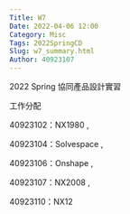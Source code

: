 ```yaml
---
Title: W7
Date: 2022-04-06 12:00
Category: Misc
Tags: 2022SpringCD
Slug: w7_summary.html
Author: 40923107
---
```


2022 Spring 協同產品設計實習


<!-- PELICAN_END_SUMMARY -->

工作分配

40923102：NX1980 ,

40923104：Solvespace , 

40923106：Onshape , 

40923107：NX2008 , 

40923110：NX12



